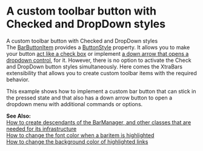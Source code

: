 # A custom toolbar button with Checked and DropDown styles


<p>A custom toolbar button with Checked and DropDown styles<br />
The <a href="http://documentation.devexpress.com/#WindowsForms/clsDevExpressXtraBarsBarButtonItemtopic">BarButtonItem</a> provides a <a href="http://documentation.devexpress.com/#WindowsForms/DevExpressXtraBarsBarButtonItem_ButtonStyletopic">ButtonStyle</a> property. It allows you to make your button <a href="http://documentation.devexpress.com/#WindowsForms/CustomDocument348">act like a check box</a> or implement <a href="http://documentation.devexpress.com/#WindowsForms/CustomDocument349">a down arrow that opens a dropdown control</a>, for it. However, there is no option to activate the Check and DropDown button styles simultaneously. Here comes the XtraBars extensibility that allows you to create custom toolbar items with the required behavior. </p><p>This example shows how to implement a custom bar button that can stick in the pressed state and that also has a down arrow button to open a dropdown menu with additional commands or options.</p><p><strong>See Also:</strong><br />
<a href="https://www.devexpress.com/Support/Center/p/E1572">How to create descendants of the BarManager, and other classes that are needed for its infrastructure</a><br />
<a href="https://www.devexpress.com/Support/Center/p/A2952">How to change the font color when a baritem is highlighted</a><br />
<a href="https://www.devexpress.com/Support/Center/p/A488">How to change the background color of highlighted links</a></p>

<br/>


